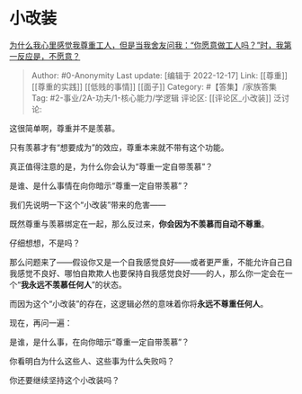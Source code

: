 # 小改装
[为什么我心里感觉我尊重工人，但是当我舍友问我：“你愿意做工人吗？”时，我第一反应是，不愿意？](https://www.zhihu.com/question/502068800/answer/2805164501)

> Author: #0-Anonymity
> Last update: [编辑于 2022-12-17]
> Link: [[尊重]] [[尊重的实践]] [[低贱的事情]] [[面子]]
> Category: #【答集】/家族答集
> Tag: #2-事业/2A-功夫/1-核心能力/学逻辑 
> 评论区: [[评论区_小改装]]
> 泛讨论:

这很简单啊，尊重并不是羡慕。

只有羡慕才有“想要成为”的效应，尊重本来就不带有这个功能。

真正值得注意的是，为什么你会认为“尊重一定自带羡慕”？

是谁、是什么事情在向你暗示“尊重一定自带羡慕”？

我们先说明一下这个“小改装”带来的危害——

既然尊重与羡慕绑定在一起，那么反过来，**你会因为不羡慕而自动不尊重**。

仔细想想，不是吗？

那么问题来了——假设你又是一个自我感觉良好——或者更严重，不能允许自己自我感觉不良好、哪怕自欺欺人也要保持自我感觉良好——的人，那么你一定会在一个“**我永远不羡慕任何人**”的状态。

而因为这个“小改装”的存在，这逻辑必然的意味着你将**永远不尊重任何人**。

现在，再问一遍：

是谁，是什么事，在向你暗示“尊重一定自带羡慕”？

你看明白为什么这些人、这些事为什么失败吗？

你还要继续坚持这个小改装吗？
